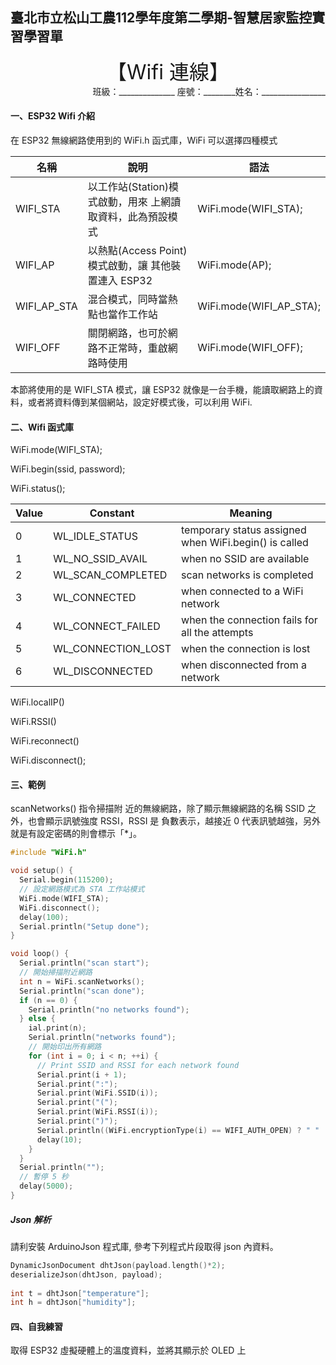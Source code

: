 ## 臺北市立松山工農112學年度第二學期-智慧居家監控實習學習單

<center><font size=6>【Wifi 連線】</font></center>

<div style="text-align: right">班級：______________ 座號：________姓名：________________</div>

#### 一、ESP32 Wifi 介紹

在 ESP32 無線網路使用到的 WiFi.h 函式庫，WiFi 可以選擇四種模式

|名稱 | 說明 | 語法|
|-|-|-|
|WIFI_STA | 以工作站(Station)模式啟動，用來 上網讀取資料，此為預設模式| WiFi.mode(WIFI_STA); 
|WIFI_AP|以熱點(Access Point)模式啟動，讓 其他裝置連入 ESP32|WiFi.mode(AP);
|WIFI_AP_STA|混合模式，同時當熱點也當作工作站|WiFi.mode(WIFI_AP_STA);
|WIFI_OFF|關閉網路，也可於網路不正常時，重啟網路時使用|WiFi.mode(WIFI_OFF);|

本節將使用的是 WIFI_STA 模式，讓 ESP32 就像是一台手機，能讀取網路上的資料，或者將資料傳到某個網站，設定好模式後，可以利用 WiFi.


#### 二、Wifi 函式庫

WiFi.mode(WIFI_STA);

WiFi.begin(ssid, password);

WiFi.status();

Value | Constant | Meaning
-|-|-
0 | WL_IDLE_STATUS | temporary status assigned when WiFi.begin() is called
1 | WL_NO_SSID_AVAIL | when no SSID are available
2 | WL_SCAN_COMPLETED | scan networks is completed
3 | WL_CONNECTED | when connected to a WiFi network
4 | WL_CONNECT_FAILED | when the connection fails for all the attempts
5 | WL_CONNECTION_LOST | when the connection is lost
6 | WL_DISCONNECTED | when disconnected from a network

WiFi.localIP()

WiFi.RSSI()

WiFi.reconnect()

WiFi.disconnect();


#### 三、範例

scanNetworks() 指令掃描附 近的無線網路，除了顯示無線網路的名稱 SSID 之外，也會顯示訊號強度 RSSI，RSSI 是 負數表示，越接近 0 代表訊號越強，另外就是有設定密碼的則會標示「*」。

``` c {.line-numbers}
#include "WiFi.h"

void setup() {
  Serial.begin(115200);
  // 設定網路模式為 STA 工作站模式
  WiFi.mode(WIFI_STA);
  WiFi.disconnect();
  delay(100);
  Serial.println("Setup done");
}

void loop() {
  Serial.println("scan start");
  // 開始掃描附近網路
  int n = WiFi.scanNetworks();
  Serial.println("scan done");
  if (n == 0) {
    Serial.println("no networks found");
  } else {
    ial.print(n);
    Serial.println("networks found");
    // 開始印出所有網路
    for (int i = 0; i < n; ++i) {
      // Print SSID and RSSI for each network found
      Serial.print(i + 1);
      Serial.print(":");
      Serial.print(WiFi.SSID(i));
      Serial.print("(");
      Serial.print(WiFi.RSSI(i));
      Serial.print(")");
      Serial.println((WiFi.encryptionType(i) == WIFI_AUTH_OPEN) ? " " : "*");
      delay(10);
    }
  }
  Serial.println("");
  // 暫停 5 秒
  delay(5000);
}
```

##### Json 解析
請利安裝 ArduinoJson 程式庫, 參考下列程式片段取得 json 內資料。

``` c
DynamicJsonDocument dhtJson(payload.length()*2);
deserializeJson(dhtJson, payload);
    
int t = dhtJson["temperature"];
int h = dhtJson["humidity"];

```


#### 四、自我練習

取得 ESP32 虛擬硬體上的溫度資料，並將其顯示於 OLED 上

